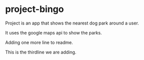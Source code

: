 # project-bingo
Project is an app that shows the nearest dog park around a user.

It uses the google maps api to show the parks.

Adding one more line to readme.

This is the thirdline we are adding.
